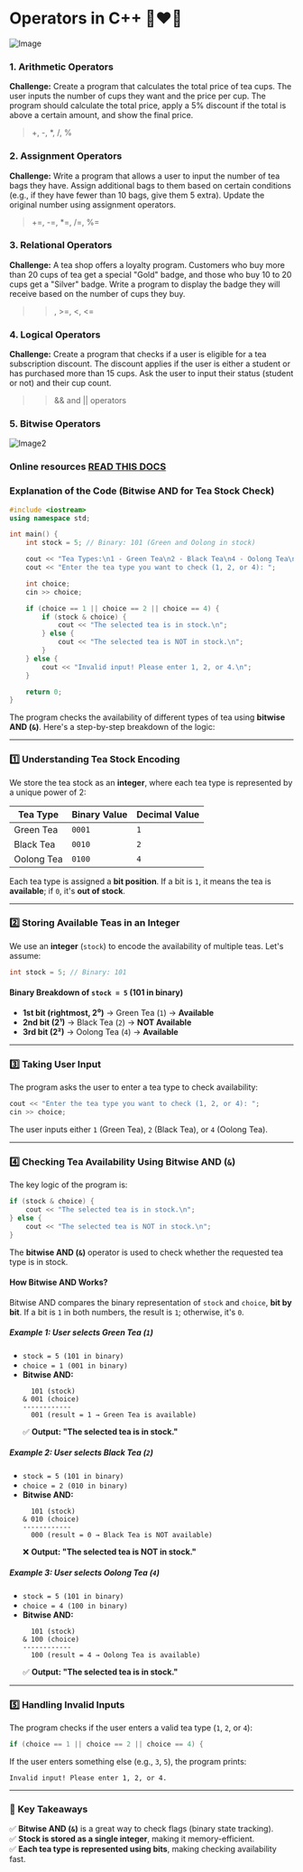 # Operators in C++ 🚀❤️‍🔥

![Image](./Img1.png)

### 1. **Arithmetic Operators**

**Challenge:** Create a program that calculates the total price of tea cups. The user inputs the number of cups they want and the price per cup. The program should calculate the total price, apply a 5% discount if the total is above a certain amount, and show the final price.

> +, -, \*, /, %

### 2. **Assignment Operators**

**Challenge:** Write a program that allows a user to input the number of tea bags they have. Assign additional bags to them based on certain conditions (e.g., if they have fewer than 10 bags, give them 5 extra). Update the original number using assignment operators.

> +=, -=, \*=, /=, %=

### 3. **Relational Operators**

**Challenge:** A tea shop offers a loyalty program. Customers who buy more than 20 cups of tea get a special "Gold" badge, and those who buy 10 to 20 cups get a "Silver" badge. Write a program to display the badge they will receive based on the number of cups they buy.

> > , >=, <, <=

### 4. **Logical Operators**

**Challenge:** Create a program that checks if a user is eligible for a tea subscription discount. The discount applies if the user is either a student or has purchased more than 15 cups. Ask the user to input their status (student or not) and their cup count.

> > && and || operators

### 5. **Bitwise Operators**

![Image2](./Img2.png)

### Online resources [READ THIS DOCS](https://bitwisecmd.com/)

### **Explanation of the Code (Bitwise AND for Tea Stock Check)**

```cpp
#include <iostream>
using namespace std;

int main() {
    int stock = 5; // Binary: 101 (Green and Oolong in stock)

    cout << "Tea Types:\n1 - Green Tea\n2 - Black Tea\n4 - Oolong Tea\n";
    cout << "Enter the tea type you want to check (1, 2, or 4): ";

    int choice;
    cin >> choice;

    if (choice == 1 || choice == 2 || choice == 4) {
        if (stock & choice) {
            cout << "The selected tea is in stock.\n";
        } else {
            cout << "The selected tea is NOT in stock.\n";
        }
    } else {
        cout << "Invalid input! Please enter 1, 2, or 4.\n";
    }

    return 0;
}
```

The program checks the availability of different types of tea using **bitwise AND (`&`)**. Here's a step-by-step breakdown of the logic:

---

### **1️⃣ Understanding Tea Stock Encoding**

We store the tea stock as an **integer**, where each tea type is represented by a unique power of 2:

| Tea Type   | Binary Value | Decimal Value |
| ---------- | ------------ | ------------- |
| Green Tea  | `0001`       | `1`           |
| Black Tea  | `0010`       | `2`           |
| Oolong Tea | `0100`       | `4`           |

Each tea type is assigned a **bit position**. If a bit is `1`, it means the tea is **available**; if `0`, it's **out of stock**.

---

### **2️⃣ Storing Available Teas in an Integer**

We use an **integer** (`stock`) to encode the availability of multiple teas. Let's assume:

```cpp
int stock = 5; // Binary: 101
```

#### **Binary Breakdown of `stock = 5` (101 in binary)**

- **1st bit (rightmost, 2⁰)** → Green Tea (`1`) → **Available**
- **2nd bit (2¹)** → Black Tea (`2`) → **NOT Available**
- **3rd bit (2²)** → Oolong Tea (`4`) → **Available**

---

### **3️⃣ Taking User Input**

The program asks the user to enter a tea type to check availability:

```cpp
cout << "Enter the tea type you want to check (1, 2, or 4): ";
cin >> choice;
```

The user inputs either `1` (Green Tea), `2` (Black Tea), or `4` (Oolong Tea).

---

### **4️⃣ Checking Tea Availability Using Bitwise AND (`&`)**

The key logic of the program is:

```cpp
if (stock & choice) {
    cout << "The selected tea is in stock.\n";
} else {
    cout << "The selected tea is NOT in stock.\n";
}
```

The **bitwise AND (`&`)** operator is used to check whether the requested tea type is in stock.

#### **How Bitwise AND Works?**

Bitwise AND compares the binary representation of `stock` and `choice`, **bit by bit**. If a bit is `1` in both numbers, the result is `1`; otherwise, it's `0`.

##### **Example 1: User selects Green Tea (`1`)**

- `stock = 5 (101 in binary)`
- `choice = 1 (001 in binary)`
- **Bitwise AND:**
  ```
    101 (stock)
  & 001 (choice)
  ------------
    001 (result = 1 → Green Tea is available)
  ```
  ✅ **Output: "The selected tea is in stock."**

##### **Example 2: User selects Black Tea (`2`)**

- `stock = 5 (101 in binary)`
- `choice = 2 (010 in binary)`
- **Bitwise AND:**
  ```
    101 (stock)
  & 010 (choice)
  ------------
    000 (result = 0 → Black Tea is NOT available)
  ```
  ❌ **Output: "The selected tea is NOT in stock."**

##### **Example 3: User selects Oolong Tea (`4`)**

- `stock = 5 (101 in binary)`
- `choice = 4 (100 in binary)`
- **Bitwise AND:**
  ```
    101 (stock)
  & 100 (choice)
  ------------
    100 (result = 4 → Oolong Tea is available)
  ```
  ✅ **Output: "The selected tea is in stock."**

---

### **5️⃣ Handling Invalid Inputs**

The program checks if the user enters a valid tea type (`1`, `2`, or `4`):

```cpp
if (choice == 1 || choice == 2 || choice == 4) {
```

If the user enters something else (e.g., `3`, `5`), the program prints:

```
Invalid input! Please enter 1, 2, or 4.
```

---

### **🔹 Key Takeaways**

✅ **Bitwise AND (`&`)** is a great way to check flags (binary state tracking).  
✅ **Stock is stored as a single integer**, making it memory-efficient.  
✅ **Each tea type is represented using bits**, making checking availability fast.
